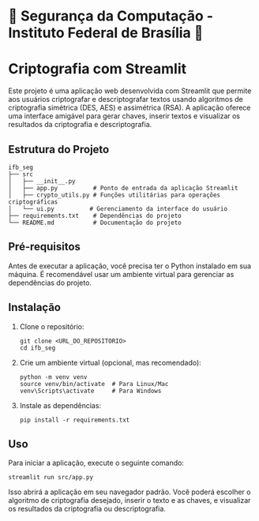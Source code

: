 # 🌟 Segurança da Computação - Instituto Federal de Brasília 🌟

# Criptografia com Streamlit

Este projeto é uma aplicação web desenvolvida com Streamlit que permite aos usuários criptografar e descriptografar textos usando algoritmos de criptografia simétrica (DES, AES) e assimétrica (RSA). A aplicação oferece uma interface amigável para gerar chaves, inserir textos e visualizar os resultados da criptografia e descriptografia.

## Estrutura do Projeto

```
ifb_seg
├── src
│   ├── __init__.py
│   ├── app.py          # Ponto de entrada da aplicação Streamlit
│   ├── crypto_utils.py # Funções utilitárias para operações criptográficas
│   └── ui.py          # Gerenciamento da interface do usuário
├── requirements.txt    # Dependências do projeto
└── README.md           # Documentação do projeto
```

## Pré-requisitos

Antes de executar a aplicação, você precisa ter o Python instalado em sua máquina. É recomendável usar um ambiente virtual para gerenciar as dependências do projeto.

## Instalação

1. Clone o repositório:

   ```
   git clone <URL_DO_REPOSITORIO>
   cd ifb_seg
   ```

2. Crie um ambiente virtual (opcional, mas recomendado):

   ```
   python -m venv venv
   source venv/bin/activate  # Para Linux/Mac
   venv\Scripts\activate     # Para Windows
   ```

3. Instale as dependências:

   ```
   pip install -r requirements.txt
   ```

## Uso

Para iniciar a aplicação, execute o seguinte comando:

```
streamlit run src/app.py
```

Isso abrirá a aplicação em seu navegador padrão. Você poderá escolher o algoritmo de criptografia desejado, inserir o texto e as chaves, e visualizar os resultados da criptografia ou descriptografia.